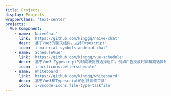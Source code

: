 ```yaml
---
title: Projects
display: Projects
wrapperClass: 'text-center'
projects:
  Vue Component:
    - name: 'NaiveChat'
      link: 'https://github.com/kinggq/naive-chat'
      desc: '基于Vue3的聊天组件，支持Typescript'
      icon: 'i-material-symbols:android-chat'
    - name: 'ScheduleVue'
      link: 'https://github.com/kinggq/vue-schedule'
      desc: '基于Vue3 Typescript的时间表拖拽选择组件，例如广告投放时间排期选择等。'
      icon: 'i-arcticons:betterschedule'
    - name: 'Whiteboard'
      link: 'https://github.com/kinggq/whiteboard'
      desc: '基于Vue3和Typescript的团队协作工具'
      icon: 'i-vscode-icons:file-type-taskfile'
---
```


<!-- @layout-full-width -->

<ListProjects :projects="frontmatter.projects" />

